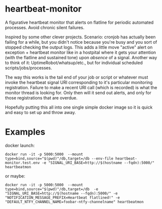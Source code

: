 # heartbeat-monitor
A figurative heartbeat monitor that alerts on flatline for periodic automated processes. Avoid chronic silent failures.

Inspired by some other clever projects. Scenario: cronjob has actually been failing for a while, but you didn't notice because you're busy and you sort of stopped checking the output logs.
This adds a little move "active" alert on exception + heartbeat monitor like in a hostpital where it gets your attention (with the flatline and sustained tone) upon *absence* of a signal. Another way to think of it: UptimeRobot/whatsup/etc., but for individual scheduled scripts/jobs/processes.

The way this works is the tail end of your job or script or whatever must invoke the heartbeat signal URI corresponding to it's particular monitoring registration. Failure to make a recent URI call (which is recorded) is what the monitor thread is looking for. Only then will it send out alerts, and only for those registrations that are overdue.

Hopefully putting this all into one single simple docker image so it is quick and easy to set up and throw away.

# Examples
docker launch:
 
	docker run -it -p 5000:5000  --mount type=bind,source="$(pwd)"/db,target=/db --env-file heartbeat-monitor.test.env -e "SIGNAL_URI_BASE=http://$(hostname --fqdn):5000/" heartbeatmon

or maybe:

	docker run -it -p 5000:5000  --mount type=bind,source="$(pwd)"/db,target=/db  -e "SIGNAL_URI_BASE=http://$(hostname --fqdn):5000/" -e "NOTIFICATION_MESSAGE_PREFIX=Heartbeat flatlined!" -e "DEFAULT_NTFY_CHANNEL_NAME=foobar-ntfy-channelname" heartbeatmon
